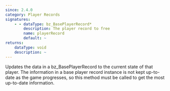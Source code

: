 ```yaml
---
since: 2.4.0
category: Player Records
signatures:
    - - dataType: bz_BasePlayerRecord*
        description: The player record to free
        name: playerRecord
        default: ~
returns:
    dataType: void
    description: ~
---
```


Updates the data in a bz_BasePlayerRecord to the current state of that player. The information in a base player record instance is not kept up-to-date as the game progresses, so this method must be called to get the most up-to-date information.

